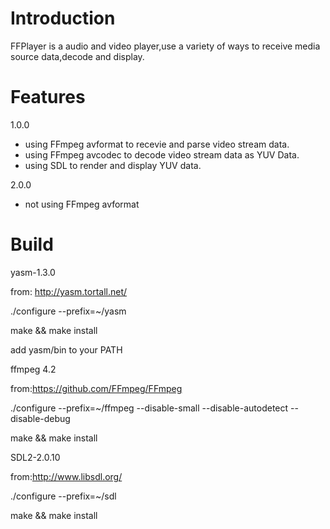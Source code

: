 Introduction
============

FFPlayer is a audio and video player,use a variety of ways to receive media source data,decode and display.


Features
============

1.0.0

- using FFmpeg avformat to recevie and parse video stream data.
- using FFmpeg avcodec to decode video stream data as YUV Data.
- using SDL to render and display YUV data. 

2.0.0
- not using FFmpeg avformat


Build
============

yasm-1.3.0

from: http://yasm.tortall.net/

./configure --prefix=~/yasm

make && make install

add yasm/bin to your PATH



ffmpeg 4.2

from:https://github.com/FFmpeg/FFmpeg

./configure --prefix=~/ffmpeg --disable-small  --disable-autodetect --disable-debug

make && make install



SDL2-2.0.10

from:http://www.libsdl.org/

./configure --prefix=~/sdl

make && make install
